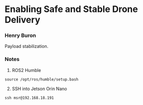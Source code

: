 # Enabling Safe and Stable Drone Delivery
### Henry Buron

Payload stabilization.

### Notes
1. ROS2 Humble

```
source /opt/ros/humble/setup.bash
```

2. SSH into Jetson Orin Nano

```
ssh msr@192.168.18.191
```





